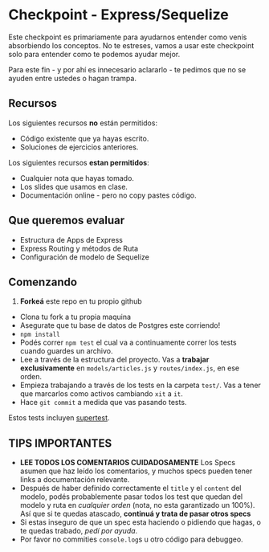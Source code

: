 # Checkpoint - Express/Sequelize

Este checkpoint es primariamente para ayudarnos entender como venís absorbiendo los conceptos. No te estreses, vamos a usar este checkpoint solo para entender como te podemos ayudar mejor.

Para este fin - y por ahí es innecesario aclararlo - te pedimos que no se ayuden entre ustedes o hagan trampa.

## Recursos

Los siguientes recursos **no** están permitidos:

* Código existente que ya hayas escrito.
* Soluciones de ejercicios anteriores.

Los siguientes recursos **estan permitidos**:

* Cualquier nota que hayas tomado.
* Los slides que usamos en clase.
* Documentación online - pero no copy pastes código.

## Que queremos evaluar

* Estructura de Apps de Express
* Express Routing y métodos de Ruta
* Configuración de modelo de Sequelize

## Comenzando

1. **Forkeá** este repo en tu propio github
* Clona tu fork a tu propia maquina
* Asegurate que tu base de datos de Postgres este corriendo!
* `npm install`
* Podés correr `npm test` el cual va a continuamente correr los tests cuando guardes un archivo.
* Lee a través de la estructura del proyecto. Vas a **trabajar exclusivamente** en `models/articles.js` y `routes/index.js`, en ese orden.
* Empieza trabajando a través de los tests en la carpeta `test/`. Vas a tener que marcarlos como activos cambiando `xit` a `it`.
* Hace `git commit` a medida que vas pasando tests. 

Estos tests incluyen [supertest](https://github.com/visionmedia/supertest).

## TIPS IMPORTANTES

* **LEE TODOS LOS COMENTARIOS CUIDADOSAMENTE** Los Specs asumen que haz leído los comentarios, y muchos specs pueden tener links a documentación relevante.
* Después de haber definido correctamente el `title` y el `content` del modelo, podés probablemente pasar todos los test que quedan del modelo y ruta en *cualquier orden* (nota, no esta garantizado un 100%). Así que si te quedas atascado, **continuá y trata de pasar otros specs**
* Si estas inseguro de que un spec esta haciendo o pidiendo que hagas, o te quedas trabado, *pedí por ayuda*.
* Por favor no commities `console.log`s u otro código para debuggeo.
